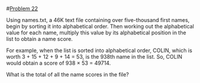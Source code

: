 #[Problem 22](https://projecteuler.net/problem=22)

Using names.txt, a 46K text file containing over five-thousand first names, 
begin by sorting it into alphabetical order. Then working out the alphabetical 
value for each name, multiply this value by its alphabetical position in the 
list to obtain a name score.

For example, when the list is sorted into alphabetical order, COLIN, which is 
worth 3 + 15 + 12 + 9 + 14 = 53, is the 938th name in the list. So, COLIN would
obtain a score of 938 × 53 = 49714.

What is the total of all the name scores in the file?
